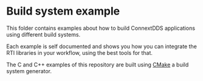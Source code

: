 # Build system example

This folder contains examples about how to build ConnextDDS applications using
different build systems.

Each example is self documented and shows you how you can integrate the
RTI libraries in your workflow, using the best tools for that.

The C and C++ examples of this repository are built using
[CMake](https://cmake.org/) a build system generator.
